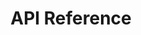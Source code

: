 ---
title: API Reference

language_tabs: # must be one of https://git.io/vQNgJ
  - shell

toc_footers:

includes:
  - core/index
  - core/introduction
  - core/introduction/basics
  - core/introduction/environments
  - core/introduction/pagination
  - core/introduction/errors
  - core/introduction/rate_limits

  - customer/introduction
  - customer/order_request
  - customer/order
  - customer/course
  
  - partner/index
  - partner/introduction

  - appendix/index
  - appendix/introduction
  - appendix/lists/timezone
  - appendix/lists/virtual_lab_datacenters

search: true
---